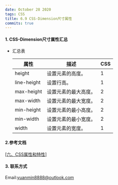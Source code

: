```yaml
---
date: October 28 2020
tags: CSS
title: 6.9 CSS-Dimension尺寸属性
commits: true
---
```

#### 1. CSS-Dimension尺寸属性汇总

- 汇总表

  | 属性        | 描述                 | CSS  |
  | ----------- | -------------------- | ---- |
  | height      | 设置元素的高度。     | 1    |
  | line-height | 设置行高。           | 1    |
  | max-height  | 设置元素的最大高度。 | 2    |
  | max-width   | 设置元素的最大宽度。 | 2    |
  | min-height  | 设置元素的最小高度。 | 2    |
  | min-width   | 设置元素的最小宽度。 | 2    |
  | width       | 设置元素的宽度。     | 1    |

#### 2.参考文档

[[六、CSS属性和特性]](https://web-dolphin.github.io/2020/10/28/CSS/Tutorial/%E5%85%AD%E3%80%81CSS%20%E5%B1%9E%E6%80%A7%E5%92%8C%E7%89%B9%E6%80%A7/)

#### 3. 联系方式

Email:yuanmin8888@outlook.com
